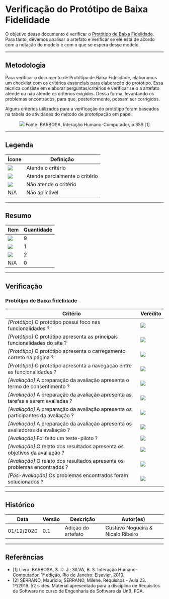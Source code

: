 # Verificação do Protótipo de Baixa Fidelidade

O objetivo desse documento é verificar o [Protótipo de Baixa Fidelidade](https://interacao-humano-computador.github.io/2020.1-Estagiarios.com/prototipo_de_baixa_fidelidade/prototipo_de_baixa_fidelidade/). Para tanto, devemos analisar o artefato e verificar se ele está de acordo com a notação do modelo e com o que se espera desse modelo.

---

## Metodologia

Para verificar o documento de Protótipo de Baixa Fidelidade, elaboramos um checklist com os critérios essenciais para elaboração do protótipo. Essa técnica consiste em elaborar perguntas/critérios e verificar se o a artefato atende ou não atende os critérios exigidos. Dessa forma, levantando os problemas encontrados, para que, posteriormente, possam ser corrigidos.

Alguns critérios utilizados para a verificação do protótipo foram baseados na tabela de atividades do método de prototipação em papel:

<p align="center">
    <img src="../images/tabela-de-atividades.png">
    Fonte: BARBOSA, Interação Humano-Computador, p.359 [1]
</p>

---

## Legenda

| Ícone | Definição |
| ----- | --------- |
| <img src="../images/check.png"> | Atende o critério |
| <img src="../images/alert.png"> | Atende parcialmente o critério |
| <img src="../images/close.png"> | Não atende o critério |
| N/A | Não aplicável |

---

## Resumo

| Item | Quantidade |
| ---- | --------- |
| <img src="../images/check.png"> | 9 |
| <img src="../images/alert.png"> | 1 |
| <img src="../images/close.png"> | 2 |
| N/A | 0 |

---

## Verificação

### Protótipo de Baixa fidelidade

| Critério | Veredito |
| -------- | -------- |
| _[Protótipo]_ O protótipo possui foco nas funcionalidades ?| <img src="../images/check.png"> |
| _[Protótipo]_ O protótipo apresenta as principais funcionalidades do site ? | <img src="../images/check.png"> |
| _[Protótipo]_ O protótipo apresenta o carregamento correto na página ? | <img src="../images/alert.png"> |
| _[Protótipo]_ O protótipo apresenta a navegação entre as funcionalidades ? | <img src="../images/check.png"> |
| _[Avaliação]_ A preparação da avaliação apresenta o termo de consentimento ? | <img src="../images/check.png"> | 
| _[Avaliação]_ A preparação da avaliação apresenta as tarefas a serem avaliadas ? | <img src="../images/check.png"> |
| _[Avaliação]_ A preparação da avaliação apresenta os participantes da avaliação ? | <img src="../images/check.png"> |
| _[Avaliação]_ A preparação da avaliação apresenta os avaliadores da avaliação ? | <img src="../images/check.png"> |
| _[Avaliação]_ Foi feito um teste-piloto ? | <img src="../images/close.png"> | 
| _[Avaliação]_ O relato dos resultados apresenta os objetivos da avaliação ? | <img src="../images/check.png"> |
| _[Avaliação]_ O relato dos resultados apresenta os problemas encontrados ? | <img src="../images/check.png"> |
| _[Pós-Avaliação]_ Os problemas encontrados foram solucionados ? | <img src="../images/close.png"> |

---

## Histórico

| Data       | Versão | Descrição                            | Autor(es)                         |
| ---------- | ------ | ------------------------------------ | --------------------------------- |
| 01/12/2020 | 0.1    | Adição do artefato                   | Gustavo Nogueira & Nícalo Ribeiro |

---

## Referências

* [1] Livro: BARBOSA, S. D. J.; SILVA, B. S. Interação Humano-Computador. 1ª edição, Rio de Janeiro: Elsevier, 2010.
* [2] SERRANO, Maurício; SERRANO, Milene. Requisitos - Aula 23. 1º/2019. 52 slides. Material apresentado para a disciplina de Requisitos de Software no curso de Engenharia de Software da UnB, FGA.